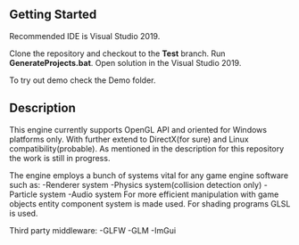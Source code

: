## Getting Started
Recommended IDE is Visual Studio 2019.

Clone the repository and checkout to the **Test** branch. Run **GenerateProjects.bat**. Open solution in the Visual Studio 2019.

To try out demo check the Demo folder.

## Description
This engine currently supports OpenGL API and oriented for Windows platforms only. With further extend to DirectX(for sure) and Linux compatibility(probable). As mentioned in the description for this repository the work is still in progress.

The engine employs a bunch of systems vital for any game engine software such as:
-Renderer system
-Physics system(collision detection only)
-Particle system
-Audio system
For more efficient manipulation with game objects entity component system is made used. For shading programs GLSL is used.

Third party middleware:
-GLFW
-GLM
-ImGui
